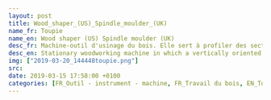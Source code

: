 ```yaml
---
layout: post
title: Wood_shaper_(US)_Spindle_moulder_(UK)
name_fr: Toupie
name_en: Wood shaper (US) Spindle moulder (UK)
desc_fr: Machine-outil d'usinage du bois. Elle sert à profiler des sections de bois. On peut appeler ces profils des moulures.
desc_en: Stationary woodworking machine in which a vertically oriented spindle drives cutter heads to mill profiles on wood stock. The spindle may be raised and lowered relative to the shaper's table, and rotates between 3,000 and 10,000 rpm, with stock running along a vertical fence.
img: ["2019-03-20_144448toupie.png"]
src: 
date: 2019-03-15 17:58:00 +0100
categories: [FR_Outil - instrument - machine, FR_Travail du bois, EN_Tool - instrument - machine, EN_Woodworking]
---
```

